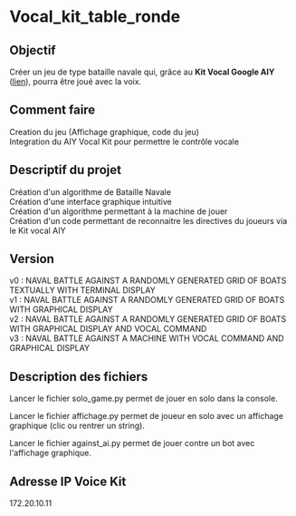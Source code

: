 # Vocal_kit_table_ronde

## Objectif

Créer un jeu de type bataille navale qui, grâce au **Kit Vocal Google AIY** ([lien](https://aiyprojects.withgoogle.com/voice/)), pourra être joué avec la voix.

## Comment faire

Creation du jeu (Affichage graphique, code du jeu)  
Integration du AIY Vocal Kit pour permettre le contrôle vocale  

## Descriptif du projet

Création d'un algorithme de Bataille Navale  
Création d'une interface graphique intuitive   
Création d'un algorithme permettant à la machine de jouer  
Création d'un code permettant de reconnaitre les directives du joueurs via le Kit vocal AIY  

## Version 

v0 : NAVAL BATTLE AGAINST A RANDOMLY GENERATED GRID OF BOATS TEXTUALLY WITH TERMINAL DISPLAY  
v1 : NAVAL BATTLE AGAINST A RANDOMLY GENERATED GRID OF BOATS WITH GRAPHICAL DISPLAY  
v2 : NAVAL BATTLE AGAINST A RANDOMLY GENERATED GRID OF BOATS WITH GRAPHICAL DISPLAY AND VOCAL COMMAND  
v3 : NAVAL BATTLE AGAINST A MACHINE WITH VOCAL COMMAND AND GRAPHICAL DISPLAY  

## Description des fichiers

Lancer le fichier solo_game.py permet de jouer en solo dans la console.

Lancer le fichier affichage.py permet de joueur en solo avec un affichage graphique (clic ou rentrer un string).

Lancer le fichier against_ai.py permet de jouer contre un bot avec l'affichage graphique.



## Adresse IP Voice Kit

172.20.10.11
